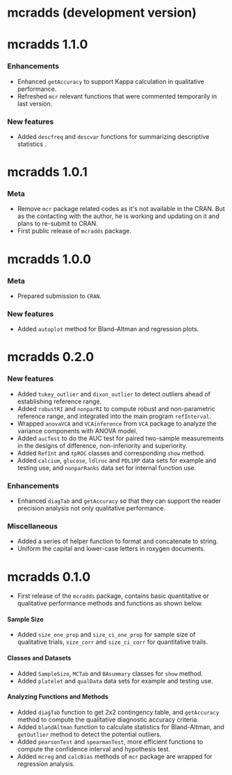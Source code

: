 # mcradds (development version)

# mcradds 1.1.0

### Enhancements
* Enhanced `getAccuracy` to support Kappa calculation in qualitative performance.
* Refreshed `mcr` relevant functions that were commented temporarily in last version.

### New features
* Added `descfreq` and `descvar` functions for summarizing descriptive statistics .

# mcradds 1.0.1

### Meta
* Remove `mcr` package related codes as it's not available in the CRAN. But as the contacting with the author, he is working and updating on it and plans to re-submit to CRAN.
* First public release of `mcradds` package.

# mcradds 1.0.0

### Meta
* Prepared submission to `CRAN`.

### New features
* Added `autoplot` method for Bland-Altman and regression plots.


# mcradds 0.2.0

### New features
* Added `tukey_outlier` and `dixon_outlier` to detect outliers ahead of establishing reference range.
* Added `robustRI` and `nonparRI` to compute robust and non-parametric reference range, and integrated into the main program `refInterval`.
* Wrapped `anovaVCA` and `VCAinference` from `VCA` package to analyze the variance components with ANOVA model.
* Added `aucTest` to do the AUC test for paired two-sample measurements in the designs of difference, non-inferiority and superiority.
* Added `RefInt` and `tpROC` classes and corresponding `show` method.
* Added `calcium`, `glucose`, `ldlroc` and `PDL1RP` data sets for example and testing use, and `nonparRanks` data set for internal function use.

### Enhancements
* Enhanced `diagTab` and `getAccuracy` so that they can support the reader precision analysis not only qualitative performance.

### Miscellaneous
* Added a series of helper function to format and concatenate to string.
* Uniform the capital and lower-case letters in roxygen documents.


# mcradds 0.1.0
* First release of the `mcradds` package, contains basic quantitative or qualitative performance methods and functions as shown below.

#### Sample Size
* Added `size_one_prop` and `size_ci_one_prop` for sample size of qualitative trials, `size_corr` and `size_ci_corr` for quantitative trails.

#### Classes and Datasets
* Added `SampleSize`, `MCTab` and `BAsummary` classes for `show` method.
* Added `platelet` and `qualData` data sets for example and testing use.

#### Analyzing Functions and Methods
* Added `diagTab` function to get 2x2 contingency table, and `getAccuracy` method to compute the qualitative diagnostic accuracy criteria.
* Added `blandAltman` function to calculate statistics for Bland-Altman, and `getOutlier` method to detect the potential outliers.
* Added `pearsonTest` and `spearmanTest`, more efficient functions to compute the confidence interval and hypothesis test.
* Added `mcreg` and `calcBias` methods of `mcr` package are wrapped for regression analysis.
